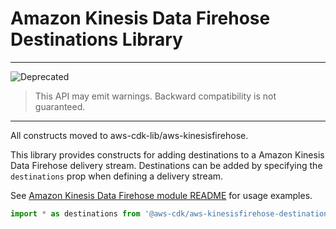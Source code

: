 # Amazon Kinesis Data Firehose Destinations Library
---

![Deprecated](https://img.shields.io/badge/deprecated-critical.svg?style=for-the-badge)

> This API may emit warnings. Backward compatibility is not guaranteed.

---

<!--END STABILITY BANNER-->

All constructs moved to aws-cdk-lib/aws-kinesisfirehose.

This library provides constructs for adding destinations to a Amazon Kinesis Data Firehose
delivery stream. Destinations can be added by specifying the `destinations` prop when
defining a delivery stream.

See [Amazon Kinesis Data Firehose module README](https://docs.aws.amazon.com/cdk/api/latest/docs/aws-kinesisfirehose-readme.html) for usage examples.

```ts nofixture
import * as destinations from '@aws-cdk/aws-kinesisfirehose-destinations-alpha';
```
